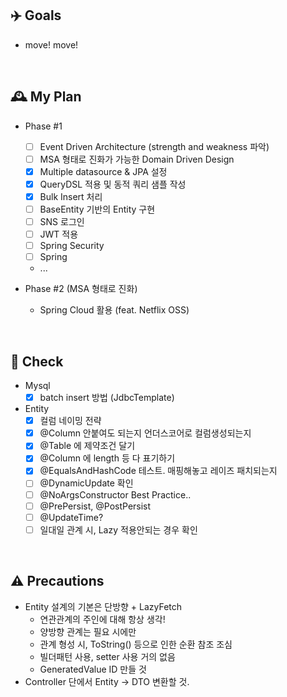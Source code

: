 ## ✈️ Goals

- move! move!

<br>

## 🕰 My Plan

- Phase #1
    - [ ] Event Driven Architecture (strength and weakness 파악)
    - [ ] MSA 형태로 진화가 가능한 Domain Driven Design
    - [x] Multiple datasource & JPA 설정
    - [x] QueryDSL 적용 및 동적 쿼리 샘플 작성
    - [x] Bulk Insert 처리
    - [ ] BaseEntity 기반의 Entity 구현
    - [ ] SNS 로그인
    - [ ] JWT 적용
    - [ ] Spring Security
    - [ ] Spring
    - ...

- Phase #2 (MSA 형태로 진화)
    - Spring Cloud 활용 (feat. Netflix OSS)

<br>

## 📍 Check

- Mysql
    - [x] batch insert 방법 (JdbcTemplate)
- Entity
    - [x] 컬럼 네이밍 전략
    - [x] @Column 안붙여도 되는지 언더스코어로 컬럼생성되는지
    - [x] @Table 에 제약조건 달기
    - [x] @Column 에 length 등 다 표기하기
    - [x] @EqualsAndHashCode 테스트. 매핑해놓고 레이즈 패치되는지
    - [ ] @DynamicUpdate 확인
    - [ ] @NoArgsConstructor Best Practice..
    - [ ] @PrePersist, @PostPersist
    - [ ] @UpdateTime?
    - [ ] 일대일 관계 시, Lazy 적용안되는 경우 확인

<br>

## ⚠️ Precautions

- Entity 설계의 기본은 단방향 + LazyFetch
    - 연관관계의 주인에 대해 항상 생각!
    - 양방향 관계는 필요 시에만
    - 관계 형성 시, ToString() 등으로 인한 순환 참조 조심
    - 빌더패턴 사용, setter 사용 거의 없음
    - GeneratedValue ID 만들 것
- Controller 단에서 Entity -> DTO 변환할 것.
